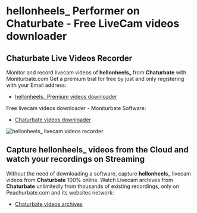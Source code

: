 # hellonheels_ Performer on Chaturbate - Free LiveCam videos downloader

## Chaturbate Live Videos Recorder

Monitor and record livecam videos of **hellonheels_** from **Chaturbate** with Moniturbate.com
Get a premium trial for free by just and only registering with your Email address:
* [hellonheels_ Premium videos downloader](https://moniturbate.com/request-demo-licence-key.html)

Free livecam videos downloader - Moniturbate Software:
* [Chaturbate videos downloader](https://moniturbate.com/moniturbate-download-software.html)

![hellonheels_ livecam videos recorder](https://peachurnet.com/templates/moniturbate-software.png)


## Capture hellonheels_ videos from the Cloud and watch your recordings on Streaming

Without the need of downloading a software, capture **hellonheels_** livecam videos from **Chaturbate** 100% online.
Watch Livecam archives from **Chaturbate** unlimitedly from thousands of existing recordings, only on Peachurbate.com and its websites network:
* [Chaturbate videos archives](https://peachurnet.com/)